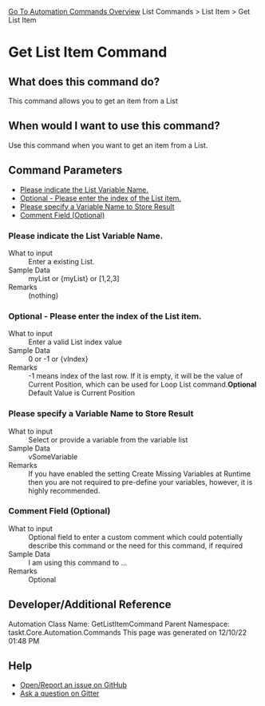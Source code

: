 <!--TITLE: Get List Item Command -->
<!-- SUBTITLE: a command in the List Commands group. -->
[Go To Automation Commands Overview](/automation-commands.md)
List Commands &gt; List Item &gt; Get List Item


# Get List Item Command


## What does this command do?
This command allows you to get an item from a List


## When would I want to use this command?
Use this command when you want to get an item from a List.


## Command Parameters
- [Please indicate the List Variable Name.](#param_0)
- [Optional - Please enter the index of the List item.](#param_1)
- [Please specify a Variable Name to Store Result](#param_2)
- [Comment Field (Optional)](#param_3)


<a id="param_0"></a>
### Please indicate the List Variable Name.


<dl>
<dt>What to input</dt><dd>Enter a existing List.</dd>
<dt>Sample Data</dt><dd>myList or {myList} or [1,2,3]</dd>
<dt>Remarks</dt><dd>(nothing)</dd>
</dl>




<a id="param_1"></a>
### Optional - Please enter the index of the List item.


<dl>
<dt>What to input</dt><dd>Enter a valid List index value</dd>
<dt>Sample Data</dt><dd>0 or -1 or {vIndex}</dd>
<dt>Remarks</dt><dd>-1 means index of the last row. If it is empty, it will be the value of Current Position, which can be used for Loop List command.<b>Optional</b><br>Default Value is Current Position</dd>
</dl>




<a id="param_2"></a>
### Please specify a Variable Name to Store Result


<dl>
<dt>What to input</dt><dd>Select or provide a variable from the variable list</dd>
<dt>Sample Data</dt><dd>vSomeVariable</dd>
<dt>Remarks</dt><dd>If you have enabled the setting Create Missing Variables at Runtime then you are not required to pre-define your variables, however, it is highly recommended.</dd>
</dl>




<a id="param_3"></a>
### Comment Field (Optional)


<dl>
<dt>What to input</dt><dd>Optional field to enter a custom comment which could potentially describe this command or the need for this command, if required</dd>
<dt>Sample Data</dt><dd>I am using this command to ...</dd>
<dt>Remarks</dt><dd>Optional</dd>
</dl>




## Developer/Additional Reference
Automation Class Name: GetListItemCommand
Parent Namespace: taskt.Core.Automation.Commands
This page was generated on 12/10/22 01:48 PM


## Help
- [Open/Report an issue on GitHub](https://github.com/rcktrncn/taskt/issues/new)
- [Ask a question on Gitter](https://gitter.im/taskt-rpa/Lobby)
